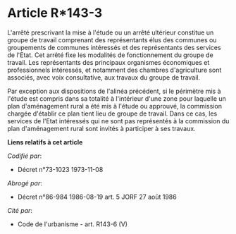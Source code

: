 # Article R*143-3

L'arrêté prescrivant la mise à l'étude ou un arrêté ultérieur constitue un groupe de travail comprenant des représentants
élus des communes ou groupements de communes intéressés et des représentants des services de l'Etat. Cet arrêté fixe les
modalités de fonctionnement du groupe de travail. Les représentants des principaux organismes économiques et professionnels
intéressés, et notamment des chambres d'agriculture sont associés, avec voix consultative, aux travaux du groupe de travail.

Par exception aux dispositions de l'alinéa précédent, si le périmètre mis à l'étude est compris dans sa totalité à
l'intérieur d'une zone pour laquelle un plan d'aménagement rural a été mis à l'étude ou approuvé, la commission chargée
d'établir ce plan tient lieu de groupe de travail. Dans ce cas, les services de l'Etat intéressés qui ne sont pas représentés
à la commission du plan d'aménagement rural sont invités à participer à ses travaux.

**Liens relatifs à cet article**

_Codifié par_:

  - Décret n°73-1023 1973-11-08

_Abrogé par_:

  - Décret n°86-984 1986-08-19 art. 5 JORF 27 août 1986

_Cité par_:

  - Code de l'urbanisme - art. R143-6 (V)
